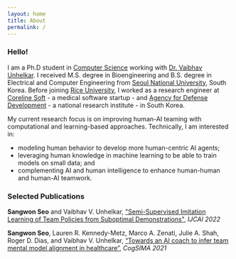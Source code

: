 ```yaml
---
layout: home
title: About
permalink: /
---
```

### Hello!
I am a Ph.D student in [Computer Science](https://cs.rice.edu/) working with [Dr. Vaibhav Unhelkar](https://profiles.rice.edu/faculty/vaibhav-unhelkar). I received M.S. degree in Bioengineering and B.S. degree in Electrical and Computer Engineering from [Seoul National University](https://en.snu.ac.kr/), South Korea. Before joining [Rice University](https://www.rice.edu/), I worked as a research engineer at [Coreline Soft](https://www.corelinesoft.com/en/) - a medical software startup - and [Agency for Defense Development](https://www.add.re.kr/eps) - a national research institute - in South Korea. 

My current research focus is on improving human-AI teaming with computational and learning-based approaches.
Technically, I am interested in:
- modeling human behavior to develop more human-centric AI agents; 
- leveraging human knowledge in machine learning to be able to train models on small data; and 
- complementing AI and human intelligence to enhance human-human and human-AI teamwork.

### Selected Publications
**Sangwon Seo** and Vaibhav V. Unhelkar,
["Semi-Supervised Imitation Learning of Team Policies from Suboptimal Demonstrations"](https://www.ijcai.org/proceedings/2022/0346.pdf),
*IJCAI 2022*

**Sangwon Seo**, Lauren R. Kennedy-Metz, Marco A. Zenati, Julie A. Shah, Roger D. Dias, and Vaibhav V. Unhelkar,
[“Towards an AI coach to infer team mental model alignment in healthcare”](https://ieeexplore.ieee.org/document/9475925),
*CogSIMA 2021*



<!--
Sungjun Kwon, Dongseok Lee, Jeehoon Kim, Youngki Lee, Seungwoo Kang, **Sangwon Seo**, and Kwangsuk Park,
["Sinabro: A smartphone-integrated opportunistic electrocardiogram monitoring system"](https://www.mdpi.com/1424-8220/16/3/361),
*Sensors*, 2016

Su Hwan Hwang, **Sangwon Seo**, Hee Nam Yoon, Hyun Jae Baek, Jaegeol Cho, Jae Won Choi, Yu Jin Lee, Do-Un Jeong, and Kwang Suk Park
["Sleep period time estimation based on electrodermal activity"](https://ieeexplore.ieee.org/abstract/document/7297812),
*J-BHI*, 2015

Jeehoon Kim, Sungjun Kwon, **Sangwon Seo**, and Kwangsuk Park,
["Highly wearable galvanic skin response sensor using flexible and conductive polymer foam"](https://ieeexplore.ieee.org/abstract/document/6945148),
*EMBC 2014*

Seungwoo Kang, Sungjun Kwon, Chungkuk Yoo, **Sangwon Seo**, Kwangsuk Park, Junehwa Song, and Youngki Lee
["Sinabro: Opportunistic and unobtrusive mobile electrocardiogram monitoring system"](https://dl.acm.org/doi/10.1145/2565585.2565605),
*HotMobile 2014*
-->
